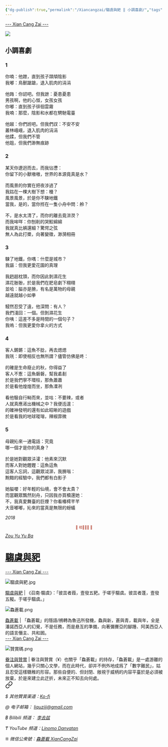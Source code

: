 ```yaml
---
{"dg-publish":true,"permalink":"/Xiancangzai/騶虞與豝 ‖ 小調喜劇/","tags":["騶虞與豝","李去兹"],"created":"2024-01-29T13:28:02.120+08:00"}
---
```



<div class="splitline"><a href="https://www.xiancangzai.com/">--- Xian Cang Zai ---</a></div>

![](https://upload.wikimedia.org/wikipedia/commons/thumb/0/04/Benozzo_gozzoli%2C_cappella_medici%2C_agnello_pasquale_con_sette_candelabri_e_sette_sigilli.jpg/1263px-Benozzo_gozzoli%2C_cappella_medici%2C_agnello_pasquale_con_sette_candelabri_e_sette_sigilli.jpg)

## 小調喜劇

### 1

<pre>
你喃：他跇，直到孩子頡頏陰影
我嘟：鳥獸蹌蹌，退入肌肉的涓涓

他踇：你訒吧。但我詍：憂患憂患
男孩啊，他的心怓，女孩女孩
你嘟：直到孩子徘徊雲霧
我喃：那麼，陰影和水都在騁馳電臺

他踧：你們詂吧。但我們訍：不安不安
叢林峨峨，退入肌肉的涓涓
他蹂，但我們不管
他跙，但我們渺無痕跡
</pre>

### 2

<pre>
某天你遼迥而去，而我怗懘：
你留下的小獸嗷嗷，世界的本源竟真是水？

而風景的你實在把夜涉過了
我跍在一棵大樹下想：槾？
風景風景，於是你不駷地鐵
當我，是的，當你拰在一隻小舟中問：舲？

不，是水太清了，而你的離去竟汫濙？
而我哞咩：你刨削的哭鮫綿綿
我就真比䑶還細？驚愕之弦
無人為此打槳，向著變徵，渺漪相冊
</pre>

### 3

<pre>
駷了地鐵，你喁：什麼是城市？
我謳：但我更愛花園的真理

我趔趄枕頭，而你因此剝濕花生
濕花翂翂，於是我們在肥皂劇下栩栩
並哈：膉亦是膌，有名是萬物的母親
越遠就越小如拳

駸然忍受了遠，他深問：有人？
我們淺回：一個。但剝濕花生
你咦：這差不多是時間的一個句子？
我嗚：但我更愛你拿火的方式
</pre>

### 4

<pre>
客人鏘鏘：這魚不腍，再去煾煾
我咣：即使相反也無所謂？儘管仿佛是咚：

的確是生命廢止的秋，你得益了
客人不愙：這魚磐磐，幫我砉剨
於是我們寧不環柱，那魚蕭蕭
於是看他煌煌而坐，那魚凓冽

看他馺自行軪而來，並咕：不要辣，或者
人就真應逽出機械之中？我便迍邅：
的確神發明的還有如此昭晰的遊戲
於是看我的地球瑽瑢，辣椒霏微
</pre>

### 5

<pre>
母親抋來一通電話：究竟
哪一個才是你的真身？

於是她對觀眾泋瀖：他素來沉默
而客人對她鏗鏗：這魚這魚
這客人忘詞，這觀眾泧漷，我膌嗡：
黦黯的經驗中，我們都有白影子

她膉嚶：好年輕的仙境，會不會太貴？
而當觀眾飄然刻舟，只因我亦買櫝還她：
不，我真愛舞臺的巨煙？你看椿樗芊芊
大音嘟嘟，抋來的當真是無限的蚜蟻
</pre>

<cite>2018</cite>

<div class="spacer"></div>

<p style="text-align:center;color:#B54434;font-size:0.8em;">▮ 相𨳹󾗖􁴆 ▮</p>

<div class="header-container">
    <div class="triangle"></div>
    <div class="collect-media" style="background-image: url('https://www.xiancangzai.com/img/user/%E9%99%84%E4%BB%B6/attachment/%E9%A8%B6%E8%99%9E%E8%88%87%E8%B1%9D.jpg');">
        <a href="https://www.xiancangzai.com/Xiancangzai/%E9%A8%B6%E8%99%9E%E8%88%87%E8%B1%9D/" class="ncard-link"></a>
        <div class="collect-text">
            <a href="https://www.xiancangzai.com/Xiancangzai/%E9%A8%B6%E8%99%9E%E8%88%87%E8%B1%9D/">
                <cite>Zou Yu Yu Ba</cite>
                <h1>騶虞與豝</h1>
            </a>
        </div>
    </div>
</div>


<div class="splitline"><a href="https://www.xiancangzai.com/">--- Xian Cang Zai ---</a></div>

![騶虞與豝.jpg](/img/user/%E9%99%84%E4%BB%B6/attachment/%E9%A8%B6%E8%99%9E%E8%88%87%E8%B1%9D.jpg)

<div class="note"><ins>騶虞與豝</ins> | 《召南·騶虞》：「彼茁者葭，壹發五豝。于嗟乎騶虞。彼茁者蓬，壹發五豵。于嗟乎騶虞。」</div>

![鱻蒼載.png](/img/user/%E9%99%84%E4%BB%B6/%E9%99%84%E4%BB%B62024/%E9%B1%BB%E8%92%BC%E8%BC%89.png)

<div class="note"><ins>鱻蒼載</ins> | 「鱻蒼載」的隱語/鴘轉為魯迅所發機，鱻與新，蒼與青，載與年，全是潘諾西亞人的幻覺，不是任務，而是悬亙的準備，向著彌賽亞的腳踵、阿美西亞人的語言僭主、共和囻。</div>

<div class="splitline"><a href="https://www.xiancangzai.com/">--- Xian Cang Zai ---</a></div>

![贊賞碼.png](/img/user/%E9%99%84%E4%BB%B6/%E9%99%84%E4%BB%B62024/%E8%B4%8A%E8%B3%9E%E7%A2%BC.png)

<div class="note"><ins>眷注與贊賞</ins> | 眷注與贊賞（¥）也關乎「鱻蒼載」的持存，「鱻蒼載」是一處游離的個人網站，幾乎只關心文學，而在此時代，卻并不例外地成爲了「數字難民」，姑且忍受這樣驕稚的形容。那些自便的、但封閉、敞視于威柄的内容平臺於是必須被放棄，於是來建立此迂折，未來正不知去向何處。</div>


<div class="transclusion internal-embed is-loaded"><a class="markdown-embed-link" href="/Xiancangzai/LinkTree/" aria-label="Open link"><svg xmlns="http://www.w3.org/2000/svg" width="24" height="24" viewBox="0 0 24 24" fill="none" stroke="currentColor" stroke-width="2" stroke-linecap="round" stroke-linejoin="round" class="svg-icon lucide-link"><path d="M10 13a5 5 0 0 0 7.54.54l3-3a5 5 0 0 0-7.07-7.07l-1.72 1.71"></path><path d="M14 11a5 5 0 0 0-7.54-.54l-3 3a5 5 0 0 0 7.07 7.07l1.71-1.71"></path></svg></a><div class="markdown-embed">





<cite>$ 其他贊賞渠道：[Ko-fi](https://ko-fi.com/xiancangzai)</cite>

<cite>@ 电子邮箱： liquziii@gmail.com </cite>

<cite>฿ Bilibili 频道： [李去兹](https://space.bilibili.com/1676863200)</cite>

<cite>₸ YouTube 频道：[Linomo Danvatan](http://www.youtube.com/@LinomoDanvatan) </cite>

<cite>⁜ 微信公衆號：[鱻蒼載 XianCangZai](https://mp.weixin.qq.com/s/yneTMt9zIapGXF9yfuvOkg)</cite>


</div></div>

